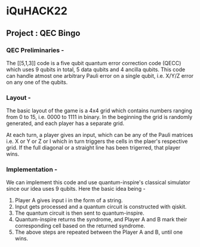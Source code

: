 # iQuHACK22
## Project : QEC Bingo

### QEC Preliminaries - 
The [[5,1,3]] code is a five qubit quantum error correction code (QECC) which uses 9 qubits in total, 5 data qubits and 4 ancilla qubits.
This code can handle atmost one arbitrary Pauli error on a single qubit, i.e. X/Y/Z error on any one of the qubits.

### Layout - 
The basic layout of the game is a 4x4 grid which contains numbers ranging from 0 to 15, i.e. 0000 to 1111 in binary. In the beginning the grid is randomly generated, and each player has a separate grid. 

At each turn, a player gives an input, which can be any of the Pauli matrices i.e. X or Y or Z or I which in turn triggers the cells in the plaer's respective grid. If the full diagonal or a straight line has been trigerred, that player wins.

### Implementation - 
We can implement this code and use quantum-inspire's classical simulator since our idea uses 9 qubits. Here the basic idea being - 

1. Player A gives input i in the form of a string.
2. Input gets processed and a quantum circuit is constructed with qiskit.
3. The quantum circuit is then sent to quantum-inspire.
4. Quantum-inspire returns the syndrome, and Player A and B mark their corresponding cell based on the returned syndrome.
5. The above steps are repeated between the Player A and B, until one wins.
